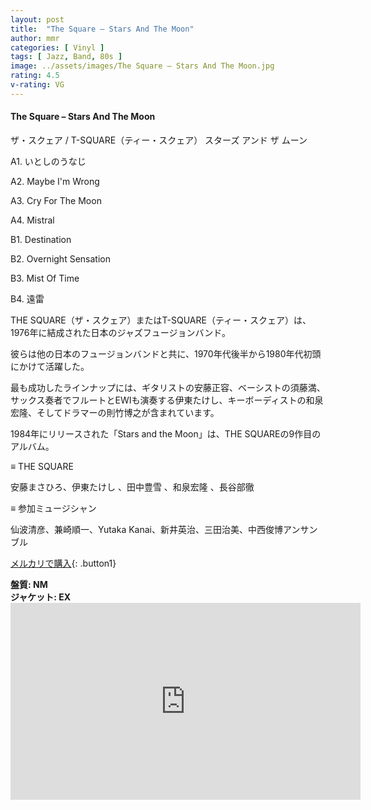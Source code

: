 ```yaml
---
layout: post
title:  "The Square – Stars And The Moon"
author: mmr
categories: [ Vinyl ]
tags: [ Jazz, Band, 80s ]
image: ../assets/images/The Square – Stars And The Moon.jpg
rating: 4.5
v-rating: VG
---
```


#### The Square – Stars And The Moon

ザ・スクェア / T-SQUARE（ティー・スクェア） スターズ アンド ザ ムーン

A1. いとしのうなじ

A2. Maybe I'm Wrong

A3. Cry For The Moon

A4. Mistral

B1. Destination

B2. Overnight Sensation

B3. Mist Of Time

B4. 遠雷

THE SQUARE（ザ・スクェア）またはT-SQUARE（ティー・スクェア）は、1976年に結成された日本のジャズフュージョンバンド。

彼らは他の日本のフュージョンバンドと共に、1970年代後半から1980年代初頭にかけて活躍した。

最も成功したラインナップには、ギタリストの安藤正容、ベーシストの須藤満、サックス奏者でフルートとEWIも演奏する伊東たけし、キーボーディストの和泉宏隆、そしてドラマーの則竹博之が含まれています。

1984年にリリースされた「Stars and the Moon」は、THE SQUAREの9作目のアルバム。

≡ THE SQUARE

安藤まさひろ、伊東たけし 、田中豊雪 、和泉宏隆 、長谷部徹 

≡ 参加ミュージシャン

仙波清彦、兼崎順一、Yutaka Kanai、新井英治、三田治美、中西俊博アンサンブル

[メルカリで購入](https://jp.mercari.com/item/m70165572065?afid=6142608987){: .button1}

<div class="mt-4 mb-4 d-flex align-items-center">
<strong class="mr-1">盤質: NM</strong>
</div>
<div class="mt-4 mb-4 d-flex align-items-center">
<strong class="mr-1">ジャケット: EX</strong>
</div>

<iframe width="560" height="315" src="https://www.youtube.com/embed/syTEJ-kPsFU?si=-35KVU12w0l7fcY3" title="YouTube video player" frameborder="0" allow="accelerometer; autoplay; clipboard-write; encrypted-media; gyroscope; picture-in-picture; web-share" referrerpolicy="strict-origin-when-cross-origin" allowfullscreen></iframe>